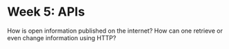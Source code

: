 # Week 5: APIs

How is open information published on the internet? How can one retrieve or even change information using HTTP?
